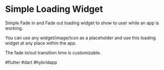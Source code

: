 # Simple Loading Widget

Simple Fade in and Fade out loading widget to show to user while an app is working.

You can use any widget/image/Icon as a placeholder and use this loading widget at any place within the app.

The fade in/out transition time is customizable.

#flutter #dart #hybridapp
